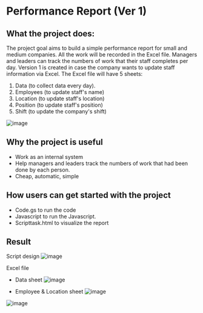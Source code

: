 # Performance Report (Ver 1)

## What the project does:
The project goal aims to build a simple performance report for small and medium companies. All the work will be recorded in the Excel file. Managers and leaders can track the numbers of work that their staff completes per day.
Version 1 is created in case the company wants to update staff information via Excel. The Excel file will have 5 sheets: 
1. Data (to collect data every day). 
2. Employees (to update staff's name)
3. Location (to update staff's location)
4. Position (to update staff's position)
5. Shift (to update the company's shift)

![image](https://github.com/dohangha/Perfomance-Report/assets/108347421/804bc661-39e2-4478-8413-2df8b9293c3c)


## Why the project is useful
- Work as an internal system
- Help managers and leaders track the numbers of work that had been done by each person.
- Cheap, automatic, simple

## How users can get started with the project
- Code.gs to run the code
- Javascript to run the Javascript.
- Scripttask.html to visualize the report

## Result
Script design
![image](https://github.com/dohangha/Perfomance-Report/assets/108347421/4579c14c-07f3-4898-b46b-12cf20711851)


Excel file 
- Data sheet
![image](https://github.com/dohangha/Perfomance-Report/assets/108347421/902e21e8-18ca-41ad-ae91-7dfbff7d03ea)

- Employee & Location sheet
![image](https://github.com/dohangha/Perfomance-Report/assets/108347421/78af6c00-99d6-494a-bbd4-c51a4a34134d)

![image](https://github.com/dohangha/Perfomance-Report/assets/108347421/b08bee1d-5349-417f-a8e6-f87f3598ca7b)




